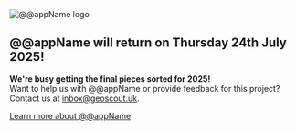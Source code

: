 <div class="text-center">
<picture>
<source srcset="./img/geoscout-logo.webp" type="image/webp" />
<source srcset="./img/geoscout-logo.png" type="image/png" />
<img
src="./img/geoscout-logo.png"
class="img-fluid logo-img m-3"
alt="@@appName logo"
loading="lazy"
/>
</picture>
</div>
<h2 class="text-center">@@appName will return on Thursday 24th July 2025!</h2>
<p class="text-center"><strong>We're busy getting the final pieces sorted for 2025!</strong><br>
Want to help us with @@appName or provide feedback for this project? Contact us at <a href="mailto:inbox@geoscout.uk?Subject=Feedback for @@appName">inbox@geoscout.uk</a>.</p>
<div class="d-grid gap-2 d-sm-flex justify-content-sm-center mt-3">
<a class="btn btn-primary btn-lg px-4 gap-3" href="about" data-navigo="true">
Learn more about @@appName
</a>
</div>
